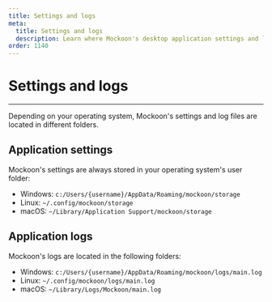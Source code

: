 ```yaml
---
title: Settings and logs
meta:
  title: Settings and logs
  description: Learn where Mockoon's desktop application settings and log files are located for each operating system
order: 1140
---
```


# Settings and logs

---

Depending on your operating system, Mockoon's settings and log files are located in different folders.

## Application settings

Mockoon's settings are always stored in your operating system's user folder:

- Windows: `c:/Users/{username}/AppData/Roaming/mockoon/storage`
- Linux: `~/.config/mockoon/storage`
- macOS: `~/Library/Application Support/mockoon/storage`

## Application logs

Mockoon's logs are located in the following folders:

- Windows: `c:/Users/{username}/AppData/Roaming/mockoon/logs/main.log`
- Linux: `~/.config/mockoon/logs/main.log`
- macOS: `~/Library/Logs/Mockoon/main.log`
